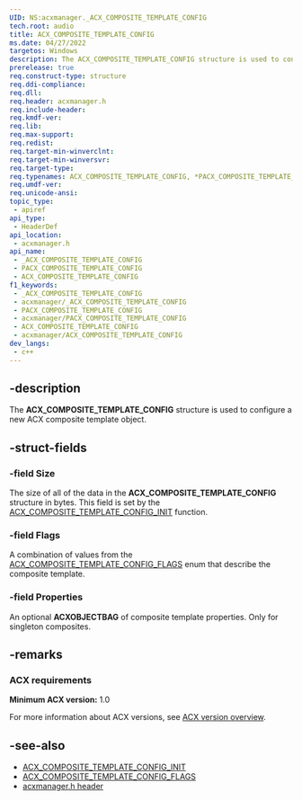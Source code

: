 ```yaml
---
UID: NS:acxmanager._ACX_COMPOSITE_TEMPLATE_CONFIG
tech.root: audio
title: ACX_COMPOSITE_TEMPLATE_CONFIG
ms.date: 04/27/2022
targetos: Windows
description: The ACX_COMPOSITE_TEMPLATE_CONFIG structure is used to configure a new ACX composite template object.
prerelease: true
req.construct-type: structure
req.ddi-compliance: 
req.dll: 
req.header: acxmanager.h
req.include-header: 
req.kmdf-ver: 
req.lib: 
req.max-support: 
req.redist: 
req.target-min-winverclnt: 
req.target-min-winversvr: 
req.target-type: 
req.typenames: ACX_COMPOSITE_TEMPLATE_CONFIG, *PACX_COMPOSITE_TEMPLATE_CONFIG
req.umdf-ver: 
req.unicode-ansi: 
topic_type:
 - apiref
api_type:
 - HeaderDef
api_location:
 - acxmanager.h
api_name:
 - _ACX_COMPOSITE_TEMPLATE_CONFIG
 - PACX_COMPOSITE_TEMPLATE_CONFIG
 - ACX_COMPOSITE_TEMPLATE_CONFIG
f1_keywords:
 - _ACX_COMPOSITE_TEMPLATE_CONFIG
 - acxmanager/_ACX_COMPOSITE_TEMPLATE_CONFIG
 - PACX_COMPOSITE_TEMPLATE_CONFIG
 - acxmanager/PACX_COMPOSITE_TEMPLATE_CONFIG
 - ACX_COMPOSITE_TEMPLATE_CONFIG
 - acxmanager/ACX_COMPOSITE_TEMPLATE_CONFIG
dev_langs:
 - c++
---
```


## -description

The **ACX_COMPOSITE_TEMPLATE_CONFIG** structure is used to configure a new ACX composite template object.

## -struct-fields

### -field Size

The size of all of the data in the **ACX_COMPOSITE_TEMPLATE_CONFIG** structure in bytes. This field is set by the [ACX_COMPOSITE_TEMPLATE_CONFIG_INIT](nf-acxmanager-acx_composite_template_config_init.md) function.

### -field Flags

A combination of values from the [ACX_COMPOSITE_TEMPLATE_CONFIG_FLAGS](ne-acxmanager-acx_composite_template_config_flags.md) enum that describe the composite template.

### -field Properties

An optional **ACXOBJECTBAG** of composite template properties. Only for singleton composites.

## -remarks

### ACX requirements

**Minimum ACX version:** 1.0

For more information about ACX versions, see [ACX version overview](/windows-hardware/drivers/audio/acx-version-overview).

## -see-also

- [ACX_COMPOSITE_TEMPLATE_CONFIG_INIT](nf-acxmanager-acx_composite_template_config_init.md)
- [ACX_COMPOSITE_TEMPLATE_CONFIG_FLAGS](ne-acxmanager-acx_composite_template_config_flags.md)
- [acxmanager.h header](index.md)
